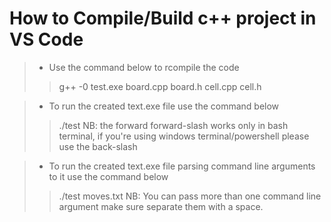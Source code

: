 # How to Compile/Build c++ project in VS Code

> - Use the command below to rcompile the code
>> g++ -0 test.exe board.cpp board.h cell.cpp cell.h

> - To run the created text.exe file use the command below
>> ./test 
        NB: the forward forward-slash works only in bash terminal, if you're using windows terminal/powershell please 
                use the back-slash

> - To run the created text.exe file parsing command line arguments to it use the command below
>> ./test moves.txt
        NB: You can pass more than one command line argument make sure separate them with a space.
